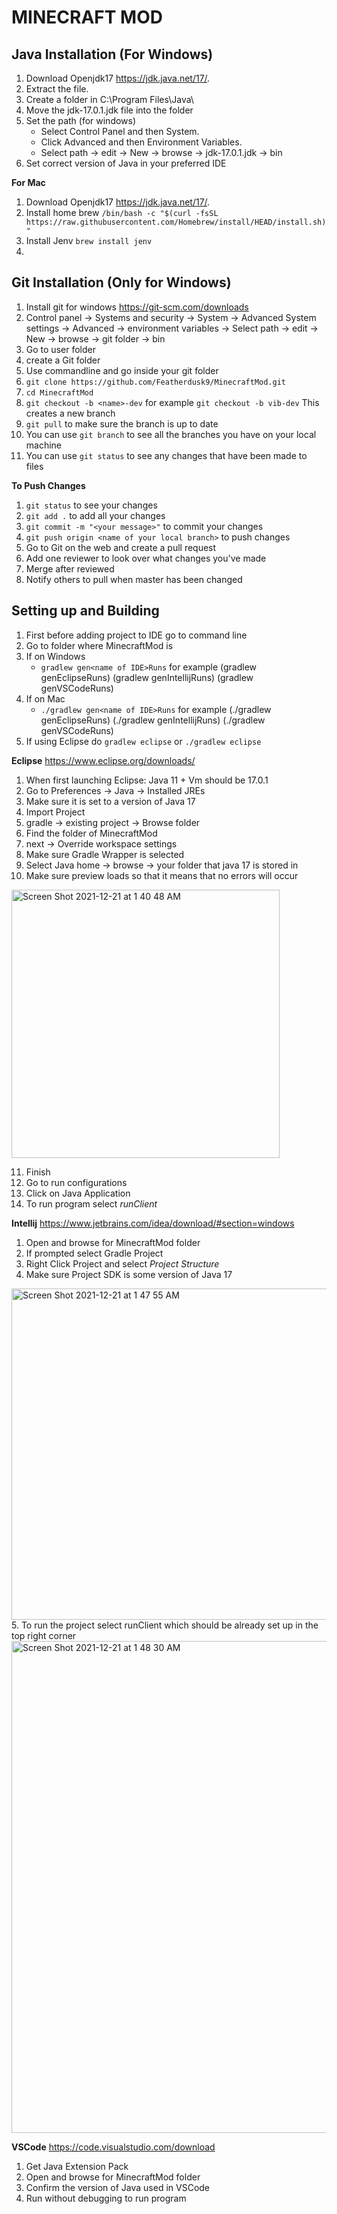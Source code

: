 MINECRAFT MOD
=============

Java Installation (For Windows)
-------------------------------

1. Download Openjdk17 https://jdk.java.net/17/. 
2. Extract the file. 
3. Create a folder in C:\Program Files\Java\ 
4. Move the jdk-17.0.1.jdk file into the folder
5. Set the path (for windows) 
   - Select Control Panel and then System.
   - Click Advanced and then Environment Variables.
   - Select path -> edit -> New -> browse -> jdk-17.0.1.jdk -> bin
6. Set correct version of Java in your preferred IDE

**For Mac**
1. Download Openjdk17 https://jdk.java.net/17/. 
2. Install home brew `/bin/bash -c "$(curl -fsSL https://raw.githubusercontent.com/Homebrew/install/HEAD/install.sh)"`
3. Install Jenv `brew install jenv`
4. 


Git Installation (Only for Windows)
----------------

1. Install git for windows https://git-scm.com/downloads
2. Control panel -> Systems and security -> System -> Advanced System settings -> Advanced -> environment variables -> Select path -> edit -> New -> browse -> git folder -> bin
3. Go to user folder
4. create a Git folder 
5. Use commandline and go inside your git folder
6. `git clone https://github.com/Featherdusk9/MinecraftMod.git`
7. `cd MinecraftMod`
8. `git checkout -b <name>-dev` for example `git checkout -b vib-dev` This creates a new branch
9. `git pull` to make sure the branch is up to date
10. You can use `git branch` to see all the branches you have on your local machine
11. You can use `git status` to see any changes that have been made to files 

**To Push Changes**

1. `git status` to see your changes
2. `git add .` to add all your changes
3. `git commit -m "<your message>"` to commit your changes
4. `git push origin <name of your local branch>` to push changes
5. Go to Git on the web and create a pull request 
6. Add one reviewer to look over what changes you've made
7. Merge after reviewed 
8. Notify others to pull when master has been changed 

Setting up and Building 
-----------------------
1. First before adding project to IDE go to command line
2. Go to folder where MinecraftMod is
3. If on Windows
   - `gradlew gen<name of IDE>Runs` for example (gradlew genEclipseRuns) (gradlew genIntellijRuns) (gradlew genVSCodeRuns)
4. If on Mac
   - `./gradlew gen<name of IDE>Runs` for example (./gradlew genEclipseRuns) (./gradlew genIntellijRuns) (./gradlew genVSCodeRuns)
5. If using Eclipse do `gradlew eclipse` or `./gradlew eclipse`

**Eclipse**
https://www.eclipse.org/downloads/
1. When first launching Eclipse: Java 11 + Vm should be 17.0.1
2. Go to Preferences -> Java -> Installed JREs 
3. Make sure it is set to a version of Java 17 
4. Import Project
5. gradle -> existing project -> Browse folder
6. Find the folder of MinecraftMod
7. next -> Override workspace settings
8. Make sure Gradle Wrapper is selected 
9. Select Java home -> browse -> your folder that java 17 is stored in
10. Make sure preview loads so that it means that no errors will occur
<img width="429" alt="Screen Shot 2021-12-21 at 1 40 48 AM" src="https://user-images.githubusercontent.com/90982699/146883696-7ebba45c-b064-4244-a93b-5e23ad398f14.png">

11. Finish 
12. Go to run configurations 
13. Click on Java Application
14. To run program select _runClient_

**Intellij**
https://www.jetbrains.com/idea/download/#section=windows
1. Open and browse for MinecraftMod folder
2. If prompted select Gradle Project
3. Right Click Project and select _Project Structure_
4. Make sure Project SDK is some version of Java 17
<img width="530" alt="Screen Shot 2021-12-21 at 1 47 55 AM" src="https://user-images.githubusercontent.com/90982699/146884521-bf88b56f-2a2a-4898-a5f0-87af4917a5a7.png">
5. To run the project select runClient which should be already set up in the top right corner
<img width="787" alt="Screen Shot 2021-12-21 at 1 48 30 AM" src="https://user-images.githubusercontent.com/90982699/146884582-6c34165c-c0af-447a-a630-db7cfd680e33.png">

**VSCode**
https://code.visualstudio.com/download
1. Get Java Extension Pack 
2. Open and browse for MinecraftMod folder
3. Confirm the version of Java used in VSCode
4. Run without debugging to run program 








